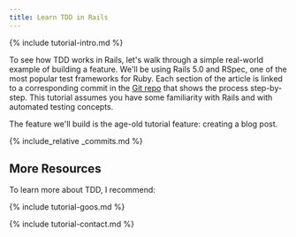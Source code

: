 ```yaml
---
title: Learn TDD in Rails
---
```


{% include tutorial-intro.md %}

To see how TDD works in Rails, let's walk through a simple real-world example of building a feature. We'll be using Rails 5.0 and RSpec, one of the most popular test frameworks for Ruby. Each section of the article is linked to a corresponding commit in the [Git repo](https://github.com/learn-tdd-in/rails) that shows the process step-by-step. This tutorial assumes you have some familiarity with Rails and with automated testing concepts.

The feature we'll build is the age-old tutorial feature: creating a blog post.

{% include_relative _commits.md %}

## More Resources

To learn more about TDD, I recommend:

{% include tutorial-goos.md %}

{% include tutorial-contact.md %}
